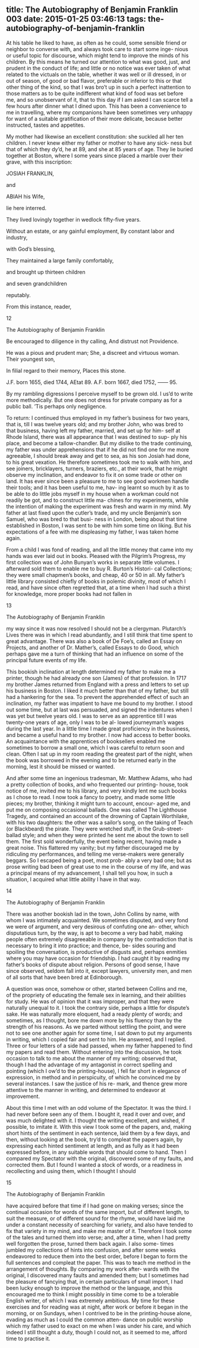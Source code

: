 title: The Autobiography of Benjamin Franklin 003
date: 2015-01-25 03:46:13
tags: the-autobiography-of-benjamin-franklin
---

At his table he liked to have, as often as he could, some sensible friend or neighbor to converse with, and always took care to start some inge- nious or useful topic for discourse, which might tend to improve the minds of his children. By this means he turned our attention to what was good, just, and prudent in the conduct of life; and little or no notice was ever taken of what related to the victuals on the table, whether it was well or ill dressed, in or out of season, of good or bad flavor, preferable or inferior to this or that other thing of the kind, so that I was bro’t up in such a perfect inattention to those matters as to be quite indifferent what kind of food was set before me, and so unobservant of it, that to this day if I am asked I can scarce tell a few hours after dinner what I dined upon. This has been a convenience to me in travelling, where my companions have been sometimes very unhappy for want of a suitable gratification of their more delicate, because better instructed, tastes and appetites.

My mother had likewise an excellent constitution: she suckled all her ten children. I never knew either my father or mother to have any sick- ness but that of which they dy’d, he at 89, and she at 85 years of age. They lie buried together at Boston, where I some years since placed a marble over their grave, with this inscription:

JOSIAH FRANKLIN,

and

ABIAH his Wife,

lie here interred.

They lived lovingly together in wedlock fifty-five years.

Without an estate, or any gainful employment, By constant labor and industry,

with God’s blessing,

They maintained a large family comfortably,

and brought up thirteen children

and seven grandchildren

reputably.

From this instance, reader,

12

The Autobiography of Benjamin Franklin

Be encouraged to diligence in thy calling, And distrust not Providence.

He was a pious and prudent man; She, a discreet and virtuous woman. Their youngest son,

In filial regard to their memory, Places this stone.

J.F. born 1655, died 1744, AEtat 89. A.F. born 1667, died 1752, —— 95.

By my rambling digressions I perceive myself to be grown old. I us’d to write more methodically. But one does not dress for private company as for a public ball. ’Tis perhaps only negligence.

To return: I continued thus employed in my father’s business for two years, that is, till I was twelve years old; and my brother John, who was bred to that business, having left my father, married, and set up for him- self at Rhode Island, there was all appearance that I was destined to sup- ply his place, and become a tallow-chandler. But my dislike to the trade continuing, my father was under apprehensions that if he did not find one for me more agreeable, I should break away and get to sea, as his son Josiah had done, to his great vexation. He therefore sometimes took me to walk with him, and see joiners, bricklayers, turners, braziers, etc., at their work, that he might observe my inclination, and endeavor to fix it on some trade or other on land. It has ever since been a pleasure to me to see good workmen handle their tools; and it has been useful to me, hav- ing learnt so much by it as to be able to do little jobs myself in my house when a workman could not readily be got, and to construct little ma- chines for my experiments, while the intention of making the experiment was fresh and warm in my mind. My father at last fixed upon the cutler’s trade, and my uncle Benjamin’s son Samuel, who was bred to that busi- ness in London, being about that time established in Boston, I was sent to be with him some time on liking. But his expectations of a fee with me displeasing my father, I was taken home again.

From a child I was fond of reading, and all the little money that came into my hands was ever laid out in books. Pleased with the Pilgrim’s Progress, my first collection was of John Bunyan’s works in separate little volumes. I afterward sold them to enable me to buy R. Burton’s Histori- cal Collections; they were small chapmen’s books, and cheap, 40 or 50 in all. My father’s little library consisted chiefly of books in polemic divinity, most of which I read, and have since often regretted that, at a time when I had such a thirst for knowledge, more proper books had not fallen in

13

The Autobiography of Benjamin Franklin

my way since it was now resolved I should not be a clergyman. Plutarch’s Lives there was in which I read abundantly, and I still think that time spent to great advantage. There was also a book of De Foe’s, called an Essay on Projects, and another of Dr. Mather’s, called Essays to do Good, which perhaps gave me a turn of thinking that had an influence on some of the principal future events of my life.

This bookish inclination at length determined my father to make me a printer, though he had already one son (James) of that profession. In 1717 my brother James returned from England with a press and letters to set up his business in Boston. I liked it much better than that of my father, but still had a hankering for the sea. To prevent the apprehended effect of such an inclination, my father was impatient to have me bound to my brother. I stood out some time, but at last was persuaded, and signed the indentures when I was yet but twelve years old. I was to serve as an apprentice till I was twenty-one years of age, only I was to be al- lowed journeyman’s wages during the last year. In a little time I made great proficiency in the business, and became a useful hand to my brother. I now had access to better books. An acquaintance with the apprentices of booksellers enabled me sometimes to borrow a small one, which I was careful to return soon and clean. Often I sat up in my room reading the greatest part of the night, when the book was borrowed in the evening and to be returned early in the morning, lest it should be missed or wanted.

And after some time an ingenious tradesman, Mr. Matthew Adams, who had a pretty collection of books, and who frequented our printing- house, took notice of me, invited me to his library, and very kindly lent me such books as I chose to read. I now took a fancy to poetry, and made some little pieces; my brother, thinking it might turn to account, encour- aged me, and put me on composing occasional ballads. One was called The Lighthouse Tragedy, and contained an account of the drowning of Captain Worthilake, with his two daughters: the other was a sailor’s song, on the taking of Teach (or Blackbeard) the pirate. They were wretched stuff, in the Grub-street-ballad style; and when they were printed he sent me about the town to sell them. The first sold wonderfully, the event being recent, having made a great noise. This flattered my vanity; but my father discouraged me by ridiculing my performances, and telling me verse-makers were generally beggars. So I escaped being a poet, most prob- ably a very bad one; but as prose writing bad been of great use to me in the course of my life, and was a principal means of my advancement, I shall tell you how, in such a situation, I acquired what little ability I have in that way.

14

The Autobiography of Benjamin Franklin

There was another bookish lad in the town, John Collins by name, with whom I was intimately acquainted. We sometimes disputed, and very fond we were of argument, and very desirous of confuting one an- other, which disputatious turn, by the way, is apt to become a very bad habit, making people often extremely disagreeable in company by the contradiction that is necessary to bring it into practice; and thence, be- sides souring and spoiling the conversation, is productive of disgusts and, perhaps enmities where you may have occasion for friendship. I had caught it by reading my father’s books of dispute about religion. Persons of good sense, I have since observed, seldom fall into it, except lawyers, university men, and men of all sorts that have been bred at Edinborough.

A question was once, somehow or other, started between Collins and me, of the propriety of educating the female sex in learning, and their abilities for study. He was of opinion that it was improper, and that they were naturally unequal to it. I took the contrary side, perhaps a little for dispute’s sake. He was naturally more eloquent, had a ready plenty of words; and sometimes, as I thought, bore me down more by his fluency than by the strength of his reasons. As we parted without settling the point, and were not to see one another again for some time, I sat down to put my arguments in writing, which I copied fair and sent to him. He answered, and I replied. Three or four letters of a side had passed, when my father happened to find my papers and read them. Without entering into the discussion, he took occasion to talk to me about the manner of my writing; observed that, though I had the advantage of my antagonist in correct spelling and pointing (which I ow’d to the printing-house), I fell far short in elegance of expression, in method and in perspicuity, of which he convinced me by several instances. I saw the justice of his re- mark, and thence grew more attentive to the manner in writing, and determined to endeavor at improvement.

About this time I met with an odd volume of the Spectator. It was the third. I had never before seen any of them. I bought it, read it over and over, and was much delighted with it. I thought the writing excellent, and wished, if possible, to imitate it. With this view I took some of the papers, and, making short hints of the sentiment in each sentence, laid them by a few days, and then, without looking at the book, try’d to compleat the papers again, by expressing each hinted sentiment at length, and as fully as it had been expressed before, in any suitable words that should come to hand. Then I compared my Spectator with the original, discovered some of my faults, and corrected them. But I found I wanted a stock of words, or a readiness in recollecting and using them, which I thought I should

15

The Autobiography of Benjamin Franklin

have acquired before that time if I had gone on making verses; since the continual occasion for words of the same import, but of different length, to suit the measure, or of different sound for the rhyme, would have laid me under a constant necessity of searching for variety, and also have tended to fix that variety in my mind, and make me master of it. Therefore I took some of the tales and turned them into verse; and, after a time, when I had pretty well forgotten the prose, turned them back again. I also some- times jumbled my collections of hints into confusion, and after some weeks endeavored to reduce them into the best order, before I began to form the full sentences and compleat the paper. This was to teach me method in the arrangement of thoughts. By comparing my work after- wards with the original, I discovered many faults and amended them; but I sometimes had the pleasure of fancying that, in certain particulars of small import, I had been lucky enough to improve the method or the language, and this encouraged me to think I might possibly in time come to be a tolerable English writer, of which I was extremely ambitious. My time for these exercises and for reading was at night, after work or before it began in the morning, or on Sundays, when I contrived to be in the printing-house alone, evading as much as I could the common atten- dance on public worship which my father used to exact on me when I was under his care, and which indeed I still thought a duty, though I could not, as it seemed to me, afford time to practise it.

